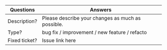 
| Questions         | Answers
| ----------------- | -------------------------------------------------------
| Description?      | Please describe your changes as much as possible.
| Type?             | bug fix / improvement / new feature / refacto
| Fixed ticket?     | Issue link here <!--- MAKE SURE THAT ISSUE EXISTS BEFORE SUBMITTING PULL REQUEST --->
